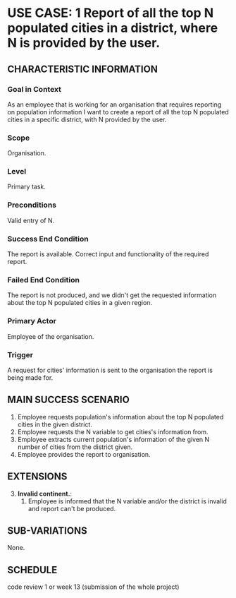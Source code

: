 # USE CASE: 1 Report of all the top N populated cities in a district, where N is provided by the user.

## CHARACTERISTIC INFORMATION

### Goal in Context

As an employee that is working for an organisation that requires reporting on population information I want to create a report of all the top N populated cities in a specific district, with N provided by the user.

### Scope

Organisation.

### Level

Primary task.

### Preconditions

Valid entry of N.

### Success End Condition

The report is available. Correct input and functionality of the required report.

### Failed End Condition

The report is not produced, and we didn't get the requested information about the top N populated cities in a given region.

### Primary Actor

Employee of the organisation.

### Trigger

A request for cities' information is sent to the organisation the report is being made for.

## MAIN SUCCESS SCENARIO

1. Employee requests population's information about the top N populated cities in the given district.
2. Employee requests the N variable to get cities's information from.
3. Employee extracts current population's information of the given N number of cities from the district given.
4. Employee provides the report to organisation.

## EXTENSIONS

3. **Invalid continent.**:
    1. Employee is informed that the N variable and/or the district is invalid and report can't be produced.

## SUB-VARIATIONS

None.

## SCHEDULE

code review 1 or week 13 (submission of the whole project)